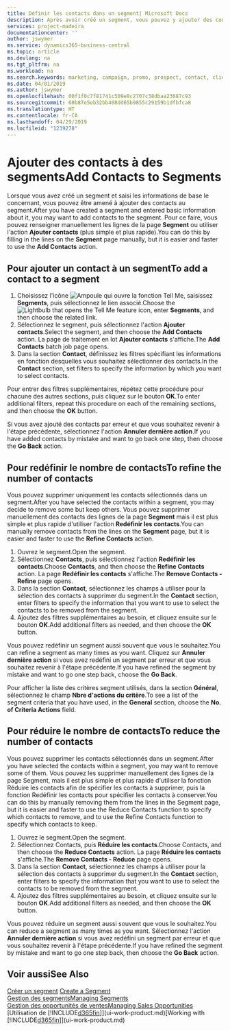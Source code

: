 ```yaml
---
title: Définir les contacts dans un segment| Microsoft Docs
description: Après avoir créé un segment, vous pouvez y ajouter des contacts, par exemple, dans le cadre d'une promotion marketing visant des clients particuliers.
services: project-madeira
documentationcenter: ''
author: jswymer
ms.service: dynamics365-business-central
ms.topic: article
ms.devlang: na
ms.tgt_pltfrm: na
ms.workload: na
ms.search.keywords: marketing, campaign, promo, prospect, contact, client, customer
ms.date: 04/01/2019
ms.author: jswymer
ms.openlocfilehash: 00f1f0c7f81741c509e8c2707c38dbaa23087c93
ms.sourcegitcommit: 60b87e5eb32bb408dd65b9855c29159b1dfbfca8
ms.translationtype: HT
ms.contentlocale: fr-CA
ms.lasthandoff: 04/29/2019
ms.locfileid: "1239278"
---
```

# <a name="add-contacts-to-segments"></a><span data-ttu-id="4c2ae-103">Ajouter des contacts à des segments</span><span class="sxs-lookup"><span data-stu-id="4c2ae-103">Add Contacts to Segments</span></span>
<span data-ttu-id="4c2ae-104">Lorsque vous avez créé un segment et saisi les informations de base le concernant, vous pouvez être amené à ajouter des contacts au segment.</span><span class="sxs-lookup"><span data-stu-id="4c2ae-104">After you have created a segment and entered basic information about it, you may want to add contacts to the segment.</span></span> <span data-ttu-id="4c2ae-105">Pour ce faire, vous pouvez renseigner manuellement les lignes de la page **Segment** ou utiliser l'action **Ajouter contacts** (plus simple et plus rapide).</span><span class="sxs-lookup"><span data-stu-id="4c2ae-105">You can do this by filling in the lines on the **Segment** page manually, but it is easier and faster to use the **Add Contacts** action.</span></span>

## <a name="to-add-a-contact-to-a-segment"></a><span data-ttu-id="4c2ae-106">Pour ajouter un contact à un segment</span><span class="sxs-lookup"><span data-stu-id="4c2ae-106">To add a contact to a segment</span></span>
1. <span data-ttu-id="4c2ae-107">Choisissez l'icône ![Ampoule qui ouvre la fonction Tell Me](media/ui-search/search_small.png "Dites-moi ce que vous voulez faire"), saisissez **Segments**, puis sélectionnez le lien associé.</span><span class="sxs-lookup"><span data-stu-id="4c2ae-107">Choose the ![Lightbulb that opens the Tell Me feature](media/ui-search/search_small.png "Tell me what you want to do") icon, enter **Segments**, and then choose the related link.</span></span>  
2. <span data-ttu-id="4c2ae-108">Sélectionnez le segment, puis sélectionnez l'action **Ajouter contacts**.</span><span class="sxs-lookup"><span data-stu-id="4c2ae-108">Select the segment, and then choose the **Add Contacts** action.</span></span> <span data-ttu-id="4c2ae-109">La page de traitement en lot **Ajouter contacts** s'affiche.</span><span class="sxs-lookup"><span data-stu-id="4c2ae-109">The **Add Contacts** batch job page opens.</span></span>
3. <span data-ttu-id="4c2ae-110">Dans la section **Contact**, définissez les filtres spécifiant les informations en fonction desquelles vous souhaitez sélectionner des contacts.</span><span class="sxs-lookup"><span data-stu-id="4c2ae-110">In the **Contact** section, set filters to specify the information by which you want to select contacts.</span></span>

<span data-ttu-id="4c2ae-111">Pour entrer des filtres supplémentaires, répétez cette procédure pour chacune des autres sections, puis cliquez sur le bouton **OK**.</span><span class="sxs-lookup"><span data-stu-id="4c2ae-111">To enter additional filters, repeat this procedure on each of the remaining sections, and then choose the **OK** button.</span></span>

<span data-ttu-id="4c2ae-112">Si vous avez ajouté des contacts par erreur et que vous souhaitez revenir à l'étape précédente, sélectionnez l'action **Annuler dernière action**.</span><span class="sxs-lookup"><span data-stu-id="4c2ae-112">If you have added contacts by mistake and want to go back one step, then choose the **Go Back** action.</span></span>

## <a name="to-refine-the-number-of-contacts"></a><span data-ttu-id="4c2ae-113">Pour redéfinir le nombre de contacts</span><span class="sxs-lookup"><span data-stu-id="4c2ae-113">To refine the number of contacts</span></span>
<span data-ttu-id="4c2ae-114">Vous pouvez supprimer uniquement les contacts sélectionnés dans un segment.</span><span class="sxs-lookup"><span data-stu-id="4c2ae-114">After you have selected the contacts within a segment, you may decide to remove some but keep others.</span></span> <span data-ttu-id="4c2ae-115">Vous pouvez supprimer manuellement des contacts des lignes de la page **Segment** mais il est plus simple et plus rapide d'utiliser l'action **Redéfinir les contacts**.</span><span class="sxs-lookup"><span data-stu-id="4c2ae-115">You can manually remove contacts from the lines on the **Segment** page, but it is easier and faster to use the **Refine Contacts** action.</span></span>

1. <span data-ttu-id="4c2ae-116">Ouvrez le segment.</span><span class="sxs-lookup"><span data-stu-id="4c2ae-116">Open the segment.</span></span>
2. <span data-ttu-id="4c2ae-117">Sélectionnez **Contacts**, puis sélectionnez l'action **Redéfinir les contacts**.</span><span class="sxs-lookup"><span data-stu-id="4c2ae-117">Choose **Contacts**, and then choose the **Refine Contacts** action.</span></span> <span data-ttu-id="4c2ae-118">La page **Redéfinir les contacts** s'affiche.</span><span class="sxs-lookup"><span data-stu-id="4c2ae-118">The **Remove Contacts - Refine** page opens.</span></span>
3. <span data-ttu-id="4c2ae-119">Dans la section **Contact**, sélectionnez les champs à utiliser pour la sélection des contacts à supprimer du segment.</span><span class="sxs-lookup"><span data-stu-id="4c2ae-119">In the **Contact** section, enter filters to specify the information that you want to use to select the contacts to be removed from the segment.</span></span>
4. <span data-ttu-id="4c2ae-120">Ajoutez des filtres supplémentaires au besoin, et cliquez ensuite sur le bouton **OK**.</span><span class="sxs-lookup"><span data-stu-id="4c2ae-120">Add additional filters as needed, and then choose the **OK** button.</span></span>

<span data-ttu-id="4c2ae-121">Vous pouvez redéfinir un segment aussi souvent que vous le souhaitez.</span><span class="sxs-lookup"><span data-stu-id="4c2ae-121">You can refine a segment as many times as you want.</span></span> <span data-ttu-id="4c2ae-122">Cliquez sur **Annuler dernière action** si vous avez redéfini un segment par erreur et que vous souhaitez revenir à l'étape précédente.</span><span class="sxs-lookup"><span data-stu-id="4c2ae-122">If you have refined the segment by mistake and want to go one step back, choose the **Go Back**.</span></span>

<span data-ttu-id="4c2ae-123">Pour afficher la liste des critères segment utilisés, dans la section **Général**, sélectionnez le champ **Nbre d'actions du critère**.</span><span class="sxs-lookup"><span data-stu-id="4c2ae-123">To see a list of the segment criteria that you have used, in the **General** section, choose the **No. of Criteria Actions** field.</span></span>

## <a name="to-reduce-the-number-of-contacts"></a><span data-ttu-id="4c2ae-124">Pour réduire le nombre de contacts</span><span class="sxs-lookup"><span data-stu-id="4c2ae-124">To reduce the number of contacts</span></span>
<span data-ttu-id="4c2ae-125">Vous pouvez supprimer les contacts sélectionnés dans un segment.</span><span class="sxs-lookup"><span data-stu-id="4c2ae-125">After you have selected the contacts within a segment, you may want to remove some of them.</span></span> <span data-ttu-id="4c2ae-126">Vous pouvez les supprimer manuellement des lignes de la page Segment, mais il est plus simple et plus rapide d'utiliser la fonction Réduire les contacts afin de spécifier les contacts à supprimer, puis la fonction Redéfinir les contacts pour spécifier les contacts à conserver.</span><span class="sxs-lookup"><span data-stu-id="4c2ae-126">You can do this by manually removing them from the lines in the Segment page, but it is easier and faster to use the Reduce Contacts function to specify which contacts to remove, and to use the Refine Contacts function to specify which contacts to keep.</span></span>

1. <span data-ttu-id="4c2ae-127">Ouvrez le segment.</span><span class="sxs-lookup"><span data-stu-id="4c2ae-127">Open the segment.</span></span>
2. <span data-ttu-id="4c2ae-128">Sélectionnez Contacts, puis **Réduire les contacts**.</span><span class="sxs-lookup"><span data-stu-id="4c2ae-128">Choose Contacts, and then choose the **Reduce Contacts** action.</span></span> <span data-ttu-id="4c2ae-129">La page **Réduire les contacts** s'affiche.</span><span class="sxs-lookup"><span data-stu-id="4c2ae-129">The **Remove Contacts - Reduce** page opens.</span></span>
3. <span data-ttu-id="4c2ae-130">Dans la section **Contact**, sélectionnez les champs à utiliser pour la sélection des contacts à supprimer du segment.</span><span class="sxs-lookup"><span data-stu-id="4c2ae-130">In the **Contact** section, enter filters to specify the information that you want to use to select the contacts to be removed from the segment.</span></span>
4. <span data-ttu-id="4c2ae-131">Ajoutez des filtres supplémentaires au besoin, et cliquez ensuite sur le bouton **OK**.</span><span class="sxs-lookup"><span data-stu-id="4c2ae-131">Add additional filters as needed, and then choose the **OK** button.</span></span>

<span data-ttu-id="4c2ae-132">Vous pouvez réduire un segment aussi souvent que vous le souhaitez.</span><span class="sxs-lookup"><span data-stu-id="4c2ae-132">You can reduce a segment as many times as you want.</span></span> <span data-ttu-id="4c2ae-133">Sélectionnez l'action **Annuler dernière action** si vous avez redéfini un segment par erreur et que vous souhaitez revenir à l'étape précédente.</span><span class="sxs-lookup"><span data-stu-id="4c2ae-133">If you have refined the segment by mistake and want to go one step back, then choose the **Go Back** action.</span></span>

## <a name="see-also"></a><span data-ttu-id="4c2ae-134">Voir aussi</span><span class="sxs-lookup"><span data-stu-id="4c2ae-134">See Also</span></span>
<span data-ttu-id="4c2ae-135">[Créer un segment](marketing-how-create-segment.md) </span><span class="sxs-lookup"><span data-stu-id="4c2ae-135">[Create a Segment](marketing-how-create-segment.md) </span></span>  
[<span data-ttu-id="4c2ae-136">Gestion des segments</span><span class="sxs-lookup"><span data-stu-id="4c2ae-136">Managing Segments</span></span>](marketing-segments.md)  
[<span data-ttu-id="4c2ae-137">Gestion des opportunités de ventes</span><span class="sxs-lookup"><span data-stu-id="4c2ae-137">Managing Sales Opportunities</span></span>](marketing-manage-sales-opportunities.md)  
<span data-ttu-id="4c2ae-138">[Utilisation de [!INCLUDE[d365fin](includes/d365fin_md.md)]](ui-work-product.md)</span><span class="sxs-lookup"><span data-stu-id="4c2ae-138">[Working with [!INCLUDE[d365fin](includes/d365fin_md.md)]](ui-work-product.md)</span></span>  
